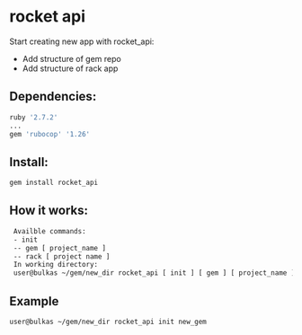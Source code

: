 # rocket api
Start creating new app with rocket_api:
- Add structure of gem repo
- Add structure of rack app
## Dependencies:
```sh
ruby '2.7.2'
...
gem 'rubocop' '1.26'
```
## Install:
```sh
gem install rocket_api
```
## How it works:
```sh   
 Availble commands:
 - init
 -- gem [ project_name ]
 -- rack [ project name ]
 In working directory:
 user@bulkas ~/gem/new_dir rocket_api [ init ] [ gem ] [ project_name ]
```
## Example 
```sh
user@bulkas ~/gem/new_dir rocket_api init new_gem
```